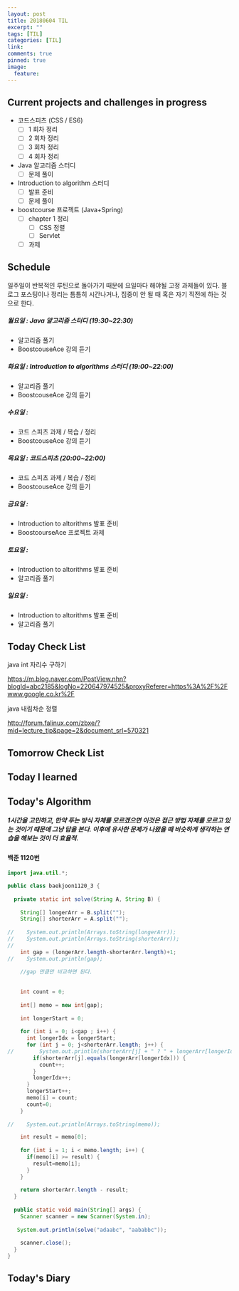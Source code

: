 ```yaml
---
layout: post
title: 20180604 TIL
excerpt: ""
tags: [TIL]
categories: [TIL]
link:
comments: true
pinned: true
image:
  feature:
---
```


## Current projects and challenges in progress

- 코드스피츠 (CSS / ES6)
  - [ ] 1 회차 정리
  - [ ] 2 회차 정리
  - [ ] 3 회차 정리
  - [ ] 4 회차 정리
- Java 알고리즘 스터디 
  - [ ] 문제 풀이
- Introduction to algorithm 스터디
  - [ ] 발표 준비
  - [ ] 문제 풀이
- boostcourse 프로젝트 (Java+Spring)
  - [ ] chapter 1 정리
    - [ ] CSS 정렬
    - [ ] Servlet
  - [ ] 과제

## Schedule

일주일이 반복적인 루틴으로 돌아가기 때문에 요일마다 해야될 고정 과제들이 있다. 블로그 포스팅이나 정리는 틈틈히 시간나거나, 집중이 안 될 때 혹은 자기 직전에 하는 것으로 한다.

##### 월요일 : Java 알고리즘 스터디  (19:30~22:30)

- 알고리즘 풀기
- BoostcouseAce 강의 듣기

##### 화요일 : Introduction to algorithms 스터디 (19:00~22:00)

- 알고리즘 풀기
- BoostcouseAce 강의 듣기

##### 수요일 :

- 코드 스피츠 과제 / 복습 / 정리
- BoostcouseAce 강의 듣기

##### 목요일 : 코드스피츠 (20:00~22:00)

- 코드 스피츠 과제 / 복습 / 정리
- BoostcouseAce 강의 듣기

##### 금요일 :

- Introduction to altorithms 발표 준비
- BoostcourseAce 프로젝트 과제

##### 토요일 :

- Introduction to altorithms 발표 준비
- 알고리즘 풀기

##### 일요일 :

- Introduction to altorithms 발표 준비
- 알고리즘 풀기

## Today Check List

java int 자리수 구하기

https://m.blog.naver.com/PostView.nhn?blogId=abc2185&logNo=220647974525&proxyReferer=https%3A%2F%2Fwww.google.co.kr%2F

java 내림차순 정렬

http://forum.falinux.com/zbxe/?mid=lecture_tip&page=2&document_srl=570321

## Tomorrow Check List



## Today I learned



## Today's Algorithm

##### 1시간을 고민하고, 만약 푸는 방식 자체를 모르겠으면 이것은 접근 방법 자체를 모르고 있는 것이기 때문에 그냥 답을 본다. 이후에 유사한 문제가 나왔을 때 비슷하게 생각하는 연습을 해보는 것이 더 효율적.

#### 백준 1120번

~~~java
import java.util.*;

public class baekjoon1120_3 {
  
  private static int solve(String A, String B) {
    
    String[] longerArr = B.split("");
    String[] shorterArr = A.split("");     
    
//    System.out.println(Arrays.toString(longerArr));
//    System.out.println(Arrays.toString(shorterArr));
//    
    int gap = (longerArr.length-shorterArr.length)+1;
//    System.out.println(gap);
    
    //gap 만큼만 비교하면 된다.
    
    
    int count = 0;
    
    int[] memo = new int[gap];
    
    int longerStart = 0;
    
    for (int i = 0; i<gap ; i++) {      
      int longerIdx = longerStart;
      for (int j = 0; j<shorterArr.length; j++) {
//        System.out.println(shorterArr[j] + " ? " + longerArr[longerIdx]);
        if(shorterArr[j].equals(longerArr[longerIdx])) {
          count++;
        }   
        longerIdx++;
      }
      longerStart++;
      memo[i] = count;
      count=0;
    }
    
//    System.out.println(Arrays.toString(memo));

    int result = memo[0];
    
    for (int i = 1; i < memo.length; i++) {
      if(memo[i] >= result) {
        result=memo[i];
      }
    }
    
    return shorterArr.length - result;
  }
  
  public static void main(String[] args) {
    Scanner scanner = new Scanner(System.in);
    
   System.out.println(solve("adaabc", "aababbc"));
    
    scanner.close();
  }
}

~~~



## Today's Diary